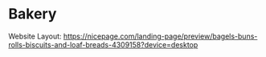 # Bakery
Website Layout: https://nicepage.com/landing-page/preview/bagels-buns-rolls-biscuits-and-loaf-breads-4309158?device=desktop
